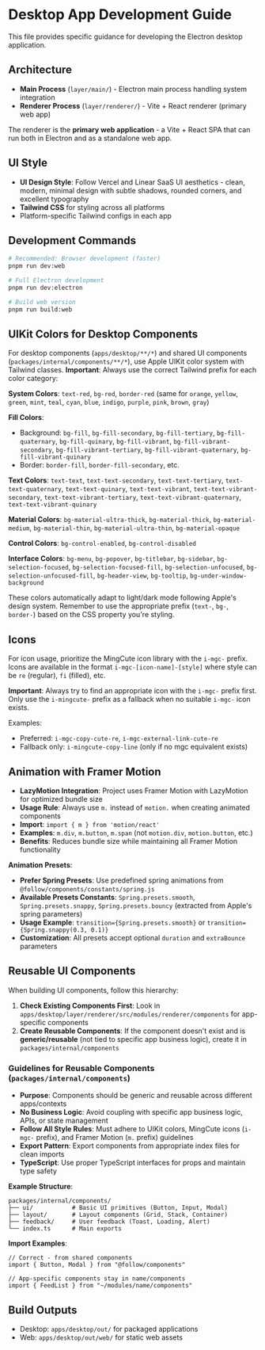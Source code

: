 # Desktop App Development Guide

This file provides specific guidance for developing the Electron desktop application.

## Architecture

- **Main Process** (`layer/main/`) - Electron main process handling system integration
- **Renderer Process** (`layer/renderer/`) - Vite + React renderer (primary web app)

The renderer is the **primary web application** - a Vite + React SPA that can run both in Electron and as a standalone web app.

## UI Style

- **UI Design Style**: Follow Vercel and Linear SaaS UI aesthetics - clean, modern, minimal design with subtle shadows, rounded corners, and excellent typography
- **Tailwind CSS** for styling across all platforms
- Platform-specific Tailwind configs in each app

## Development Commands

```bash
# Recommended: Browser development (faster)
pnpm run dev:web

# Full Electron development
pnpm run dev:electron

# Build web version
pnpm run build:web
```

## UIKit Colors for Desktop Components

For desktop components (`apps/desktop/**/*`) and shared UI components (`packages/internal/components/**/*`), use Apple UIKit color system with Tailwind classes. **Important**: Always use the correct Tailwind prefix for each color category:

**System Colors**: `text-red`, `bg-red`, `border-red` (same for `orange`, `yellow`, `green`, `mint`, `teal`, `cyan`, `blue`, `indigo`, `purple`, `pink`, `brown`, `gray`)

**Fill Colors**:

- Background: `bg-fill`, `bg-fill-secondary`, `bg-fill-tertiary`, `bg-fill-quaternary`, `bg-fill-quinary`, `bg-fill-vibrant`, `bg-fill-vibrant-secondary`, `bg-fill-vibrant-tertiary`, `bg-fill-vibrant-quaternary`, `bg-fill-vibrant-quinary`
- Border: `border-fill`, `border-fill-secondary`, etc.

**Text Colors**: `text-text`, `text-text-secondary`, `text-text-tertiary`, `text-text-quaternary`, `text-text-quinary`, `text-text-vibrant`, `text-text-vibrant-secondary`, `text-text-vibrant-tertiary`, `text-text-vibrant-quaternary`, `text-text-vibrant-quinary`

**Material Colors**: `bg-material-ultra-thick`, `bg-material-thick`, `bg-material-medium`, `bg-material-thin`, `bg-material-ultra-thin`, `bg-material-opaque`

**Control Colors**: `bg-control-enabled`, `bg-control-disabled`

**Interface Colors**: `bg-menu`, `bg-popover`, `bg-titlebar`, `bg-sidebar`, `bg-selection-focused`, `bg-selection-focused-fill`, `bg-selection-unfocused`, `bg-selection-unfocused-fill`, `bg-header-view`, `bg-tooltip`, `bg-under-window-background`

These colors automatically adapt to light/dark mode following Apple's design system. Remember to use the appropriate prefix (`text-`, `bg-`, `border-`) based on the CSS property you're styling.

## Icons

For icon usage, prioritize the MingCute icon library with the `i-mgc-` prefix. Icons are available in the format `i-mgc-[icon-name]-[style]` where style can be `re` (regular), `fi` (filled), etc.

**Important**: Always try to find an appropriate icon with the `i-mgc-` prefix first. Only use the `i-mingcute-` prefix as a fallback when no suitable `i-mgc-` icon exists.

Examples:

- Preferred: `i-mgc-copy-cute-re`, `i-mgc-external-link-cute-re`
- Fallback only: `i-mingcute-copy-line` (only if no mgc equivalent exists)

## Animation with Framer Motion

- **LazyMotion Integration**: Project uses Framer Motion with LazyMotion for optimized bundle size
- **Usage Rule**: Always use `m.` instead of `motion.` when creating animated components
- **Import**: `import { m } from 'motion/react'`
- **Examples**: `m.div`, `m.button`, `m.span` (not `motion.div`, `motion.button`, etc.)
- **Benefits**: Reduces bundle size while maintaining all Framer Motion functionality

**Animation Presets**:

- **Prefer Spring Presets**: Use predefined spring animations from `@follow/components/constants/spring.js`
- **Available Presets Constants**: `Spring.presets.smooth`, `Spring.presets.snappy`, `Spring.presets.bouncy` (extracted from Apple's spring parameters)
- **Usage Example**: `transition={Spring.presets.smooth}` or `transition={Spring.snappy(0.3, 0.1)}`
- **Customization**: All presets accept optional `duration` and `extraBounce` parameters

## Reusable UI Components

When building UI components, follow this hierarchy:

1. **Check Existing Components First**: Look in `apps/desktop/layer/renderer/src/modules/renderer/components` for app-specific components
2. **Create Reusable Components**: If the component doesn't exist and is **generic/reusable** (not tied to specific app business logic), create it in `packages/internal/components`

### Guidelines for Reusable Components (`packages/internal/components`)

- **Purpose**: Components should be generic and reusable across different apps/contexts
- **No Business Logic**: Avoid coupling with specific app business logic, APIs, or state management
- **Follow All Style Rules**: Must adhere to UIKit colors, MingCute icons (`i-mgc-` prefix), and Framer Motion (`m.` prefix) guidelines
- **Export Pattern**: Export components from appropriate index files for clean imports
- **TypeScript**: Use proper TypeScript interfaces for props and maintain type safety

**Example Structure**:

```
packages/internal/components/
├── ui/           # Basic UI primitives (Button, Input, Modal)
├── layout/       # Layout components (Grid, Stack, Container)
├── feedback/     # User feedback (Toast, Loading, Alert)
└── index.ts      # Main exports
```

**Import Examples**:

```tsx
// Correct - from shared components
import { Button, Modal } from "@follow/components"

// App-specific components stay in name/components
import { FeedList } from "~/modules/name/components"
```

## Build Outputs

- Desktop: `apps/desktop/out/` for packaged applications
- Web: `apps/desktop/out/web/` for static web assets
